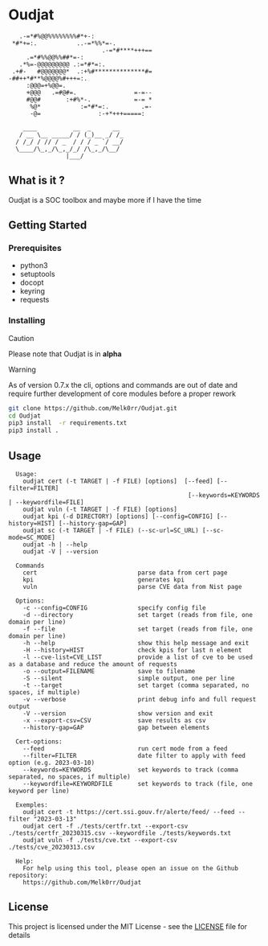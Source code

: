 # Oudjat

```
   .-=*#%@@%%%%%%%%#*+-:                
 *#*+=:.           ..-=*%%*=-.          
                          .-=*#****+++==
     .=*#%%@@%%##*=-:                   
   .*%=-@@@@@@@@@ .:=*#*=:.             
 .+#-   #@@@@@@@*  .:+%#**************#=
-##++*#**%@@@@%#+++=:.                  
     :@@@=+%@@=.                        
     +@@@   .=#@#=.                =-=--
     #@@#       :+#%*-.            =-= *
      %@*           :=*#*=:.         .=-
      -@=                :-+*+++=====:  

    ____          __  _      __ 
   / __ \__ _____/ / (_)__ _/ /_
  / /_/ / // / _  / / / _ `/ __/
  \____/\_,_/\_,_/_/ /\_,_/\__/ 
                |___/           
```
## What is it ?
Oudjat is a SOC toolbox and maybe more if I have the time

## Getting Started

### Prerequisites
- python3
- setuptools
- docopt
- keyring
- requests

### Installing

> [!caution]
> Please note that Oudjat is in **alpha** 
>

> [!WARNING]
> As of version 0.7.x the cli, options and commands are out of date and require further development of core modules before a proper rework
>

```bash
git clone https://github.com/Melk0rr/Oudjat.git
cd Oudjat
pip3 install  -r requirements.txt
pip3 install .
```

## Usage

      Usage:
        oudjat cert (-t TARGET | -f FILE) [options]  [--feed] [--filter=FILTER]
                                                      [--keywords=KEYWORDS | --keywordfile=FILE]   
        oudjat vuln (-t TARGET | -f FILE) [options]
        oudjat kpi (-d DIRECTORY) [options] [--config=CONFIG] [--history=HIST] [--history-gap=GAP]
        oudjat sc (-t TARGET | -f FILE) (--sc-url=SC_URL) [--sc-mode=SC_MODE]
        oudjat -h | --help
        oudjat -V | --version

      Commands
        cert                            parse data from cert page
        kpi                             generates kpi
        vuln                            parse CVE data from Nist page
        
      Options:
        -c --config=CONFIG              specify config file
        -d --directory                  set target (reads from file, one domain per line)
        -f --file                       set target (reads from file, one domain per line)
        -h --help                       show this help message and exit
        -H --history=HIST               check kpis for last n element
        -l --cve-list=CVE_LIST          provide a list of cve to be used as a database and reduce the amount of requests
        -o --output=FILENAME            save to filename
        -S --silent                     simple output, one per line
        -t --target                     set target (comma separated, no spaces, if multiple)
        -v --verbose                    print debug info and full request output
        -V --version                    show version and exit
        -x --export-csv=CSV             save results as csv
        --history-gap=GAP               gap between elements

      Cert-options:
        --feed                          run cert mode from a feed
        --filter=FILTER                 date filter to apply with feed option (e.g. 2023-03-10)
        --keywords=KEYWORDS             set keywords to track (comma separated, no spaces, if multiple)
        --keywordfile=KEYWORDFILE       set keywords to track (file, one keyword per line)

      Exemples:
        oudjat cert -t https://cert.ssi.gouv.fr/alerte/feed/ --feed --filter "2023-03-13"
        oudjat cert -f ./tests/certfr.txt --export-csv ./tests/certfr_20230315.csv --keywordfile ./tests/keywords.txt
        oudjat vuln -f ./tests/cve.txt --export-csv ./tests/cve_20230313.csv

      Help:
        For help using this tool, please open an issue on the Github repository:
        https://github.com/Melk0rr/Oudjat

## License
This project is licensed under the MIT License - see the [LICENSE](./LICENSE) file for details
